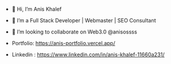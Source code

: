- 👋 Hi, I’m Anis Khalef 
- 👀 I’m a Full Stack Developer | Webmaster | SEO Consultant 
- 🦾 I’m looking to collaborate on Web3.0 @anisossss

- Portfolio: https://anis-portfolio.vercel.app/
- Linkedin : https://www.linkedin.com/in/anis-khalef-11660a231/
<!---
anisossss/anisossss is a ✨ special ✨ repository because its `README.md` (this file) appears on your GitHub profile.
You can click the Preview link to take a look at your changes.
--->
